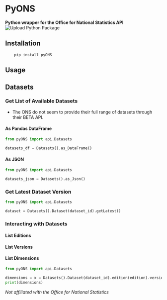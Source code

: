 # PyONS
**Python wrapper for the Office for National Statistics API**
![Upload Python Package](https://github.com/jackminchin/PythonONSAPIWrapper/workflows/Upload%20Python%20Package/badge.svg)

## Installation

        pip install pyONS


## Usage

## Datasets

### Get List of Available Datasets

* The ONS do not seem to provide their full range of datasets through their BETA API. 

#### As Pandas DataFrame

```python
from pyONS import api.Datasets

datasets_df = Datasets().as_DataFrame()
```

#### As JSON

```python
from pyONS import api.Datasets

datasets_json = Datasets().as_Json()
```

### Get Latest Dataset Version

```python
from pyONS import api.Datasets

dataset = Datasets().Dataset(dataset_id).getLatest()
```

### Interacting with Datasets

#### List Editions

#### List Versions

#### List Dimensions

```python
from pyONS import api.Datasets

dimensions = x = Datasets().Dataset(dataset_id).edition(edition).version(version).dimensions().list()
print(dimensions)
```



*Not affiliated with the Office for National Statistics* 
